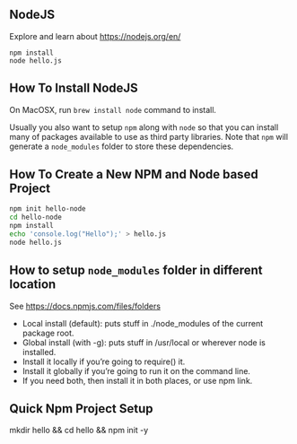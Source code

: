 ## NodeJS

Explore and learn about https://nodejs.org/en/

```
npm install
node hello.js
```

## How To Install NodeJS

On MacOSX, run `brew install node` command to install. 

Usually you also want to setup `npm` along with `node` so that you can install
many of packages available to use as third party libraries. Note that `npm` 
will generate a `node_modules` folder to store these dependencies.

## How To Create a New NPM and Node based Project

```bash
npm init hello-node
cd hello-node
npm install
echo 'console.log("Hello");' > hello.js
node hello.js
```

## How to setup `node_modules` folder in different location

See https://docs.npmjs.com/files/folders

- Local install (default): puts stuff in ./node_modules of the current package root.
- Global install (with -g): puts stuff in /usr/local or wherever node is installed.
- Install it locally if you’re going to require() it.
- Install it globally if you’re going to run it on the command line.
- If you need both, then install it in both places, or use npm link.

## Quick Npm Project Setup

  mkdir hello && cd hello && npm init -y
